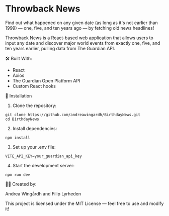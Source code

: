 # Throwback News

Find out what happened on any given date (as long as it's not earlier than 1999) — one, five, and ten years ago — by fetching old news headlines!

Throwback News is a React-based web application that allows users to input any date and discover major world events from exactly one, five, and ten years earlier, pulling data from The Guardian API.

🛠️ Built With:

- React
- Axios
- The Guardian Open Platform API
- Custom React hooks

🔧 Installation

1. Clone the repository:

```
git clone https://github.com/andreawingardh/BirthdayNews.git
cd BirthdayNews
```

2. Install dependencies:

```
npm install
```

3. Set up your .env file:

```
VITE_API_KEY=your_guardian_api_key
```

4. Start the development server:

```
npm run dev
```

🧑‍💻 Created by:

Andrea Wingårdh and Filip Lyrheden

This project is licensed under the MIT License — feel free to use and modify it!
